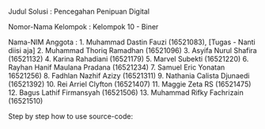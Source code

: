 Judul Solusi : Pencegahan Penipuan Digital

Nomor-Nama Kelompok : Kelompok 10 - Biner

Nama-NIM Anggota :
    1.  Muhammad Dastin Fauzi (16521083), [Tugas - Nanti diisi aja]
    2.  Muhammad Thoriq Ramadhan (16521096)
    3.  Asyifa Nurul Shafira (16521132)
    4.  Karina Rahadiani (16521179)
    5.  Marvel Subekti (16521220)
    6.  Rayhan Hanif Maulana Pradana (16521234)
    7.  Samuel Eric Yonatan 16521256)
    8.  Fadhlan Nazhif Azizy (16521311)
    9.  Nathania Calista Djunaedi (16521392)
    10. Rei Arriel Clyfton (16521407)
    11. Maggie Zeta RS (16521475)
    12. Bagus Lathif Firmansyah (16521506)
    13. Muhammad Rifky Fachrizain (16521510)

Step by step how to use source-code: